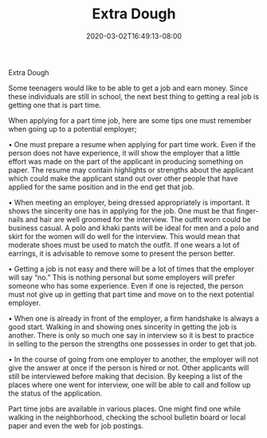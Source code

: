 ﻿---
title: "Extra Dough"
date: 2020-03-02T16:49:13-08:00
description: "Job Search Tips for Web Success"
featured_image: "/images/Job Search.jpg"
tags: ["Job Search"]
---

Extra Dough


Some teenagers would like to be able to get a job and earn money.  Since these individuals are still in school, the next best thing to getting a real job is getting one that is part time.

When applying for a part time job, here are some tips one must remember when going up to a potential employer;

•	One must prepare a resume when applying for part time work. Even if the person does not have experience, it will show the employer that a little effort was made on the part of the applicant in producing something on paper. The resume may contain highlights or strengths about the applicant which could make the applicant stand out over other people that have applied for the same position and in the end get that job.

•	When meeting an employer, being dressed appropriately is important. It shows the sincerity one has in applying for the job. One must be that finger-nails and hair are well groomed for the interview. The outfit worn could be business casual. A polo and khaki pants will be ideal for men and a polo and skirt for the women will do well for the interview. This would mean that moderate shoes must be used to match the outfit. If one wears a lot of earrings, it is advisable to remove some to present the person better.  

•	Getting a job is not easy and there will be a lot of times that the employer will say “no.” This is nothing personal but some employers will prefer someone who has some experience. Even if one is rejected, the person must not give up in getting that part time and move on to the next potential employer. 

•	When one is already in front of the employer, a firm handshake is always a good start. Walking in and showing ones sincerity in getting the job is another. There is only so much one say in interview so it is best to practice in selling to the person the strengths one possesses in order to get that job.

•	In the course of going from one employer to another, the employer will not give the answer at once if the person is hired or not. Other applicants will still be interviewed before making that decision. By keeping a list of the places where one went for interview, one will be able to call and follow up the status of the application.
 
Part time jobs are available in various places. One might find one while walking in the neighborhood, checking the school bulletin board or local paper and even the web for job postings.

